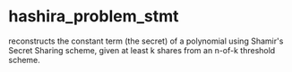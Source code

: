 # hashira_problem_stmt
reconstructs the constant term (the secret) of a polynomial using Shamir's Secret Sharing scheme, given at least k shares from an n-of-k threshold scheme.
